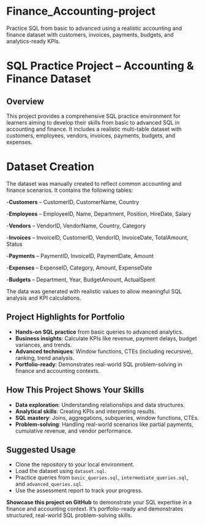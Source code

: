 # Finance_Accounting-project
Practice SQL from basic to advanced using a realistic accounting and finance dataset with customers, invoices, payments, budgets, and analytics-ready KPIs.

# SQL Practice Project – Accounting & Finance Dataset

## Overview

This project provides a comprehensive SQL practice environment for learners aiming to develop their skills from basic to advanced SQL in accounting and finance. It includes a realistic multi-table dataset with customers, employees, vendors, invoices, payments, budgets, and expenses.

# Dataset Creation

The dataset was manually created to reflect common accounting and finance scenarios. It contains the following tables:

-**Customers** – CustomerID, CustomerName, Country

-**Employees** – EmployeeID, Name, Department, Position, HireDate, Salary

-**Vendors** – VendorID, VendorName, Country, Category

-**Invoices** – InvoiceID, CustomerID, VendorID, InvoiceDate, TotalAmount, Status

-**Payments** – PaymentID, InvoiceID, PaymentDate, Amount

-**Expenses** – ExpenseID, Category, Amount, ExpenseDate

-**Budgets** – Department, Year, BudgetAmount, ActualSpent

The data was generated with realistic values to allow meaningful SQL analysis and KPI calculations.

## Project Highlights for Portfolio

* **Hands-on SQL practice** from basic queries to advanced analytics.
* **Business insights**: Calculate KPIs like revenue, payment delays, budget variances, and trends.
* **Advanced techniques**: Window functions, CTEs (including recursive), ranking, trend analysis.
* **Portfolio-ready**: Demonstrates real-world SQL problem-solving in finance and accounting contexts.

## How This Project Shows Your Skills

* **Data exploration**: Understanding relationships and data structures.
* **Analytical skills**: Creating KPIs and interpreting results.
* **SQL mastery**: Joins, aggregations, subqueries, window functions, CTEs.
* **Problem-solving**: Handling real-world scenarios like partial payments, cumulative revenue, and vendor performance.

## Suggested Usage

* Clone the repository to your local environment.
* Load the dataset using `dataset.sql`.
* Practice queries from `basic_queries.sql`, `intermediate_queries.sql`, and `advanced_queries.sql`.
* Use the assessment report to track your progress.

**Showcase this project on GitHub** to demonstrate your SQL expertise in a finance and accounting context. It’s portfolio-ready and demonstrates structured, real-world SQL problem-solving skills.
